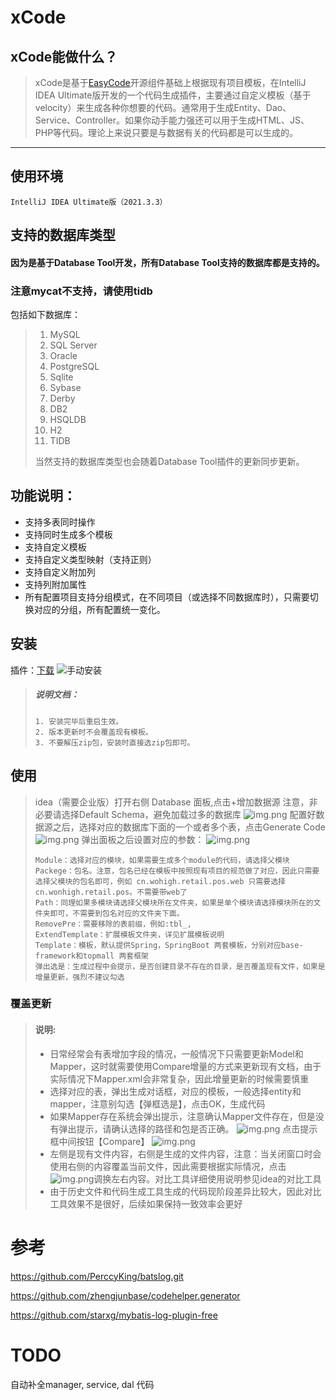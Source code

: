 # xCode

## xCode能做什么？

> xCode是基于[EasyCode](https://gitee.com/makejava/EasyCode.git)开源组件基础上根据现有项目模板，在IntelliJ IDEA Ultimate版开发的一个代码生成插件，主要通过自定义模板（基于velocity）来生成各种你想要的代码。通常用于生成Entity、Dao、Service、Controller。如果你动手能力强还可以用于生成HTML、JS、PHP等代码。理论上来说只要是与数据有关的代码都是可以生成的。
---
## 使用环境
`IntelliJ IDEA Ultimate版（2021.3.3）`

## 支持的数据库类型
#### 因为是基于Database Tool开发，所有Database Tool支持的数据库都是支持的。
### 注意mycat不支持，请使用tidb
包括如下数据库：
> 1. MySQL
> 2. SQL Server
> 3. Oracle
> 4. PostgreSQL
> 5. Sqlite
> 6. Sybase
> 7. Derby
> 8. DB2
> 9. HSQLDB
> 10. H2
> 11. TIDB
>  
> 当然支持的数据库类型也会随着Database Tool插件的更新同步更新。

## 功能说明：
* 支持多表同时操作
* 支持同时生成多个模板
* 支持自定义模板
* 支持自定义类型映射（支持正则）
* 支持自定义附加列
* 支持列附加属性
* 所有配置项目支持分组模式，在不同项目（或选择不同数据库时），只需要切换对应的分组，所有配置统一变化。
 
## 安装
插件：[下载](http://help.ts.belle.net.cn/release/)
![手动安装](./doc/setup.gif "手动安装")
> ##### 说明文档：
> ``` 说明文档：
> 1. 安装完毕后重启生效。
> 2. 版本更新时不会覆盖现有模板。
> 3. 不要解压zip包，安装时直接选zip包即可。
> ```  

## 使用
> idea（需要企业版）打开右侧 Database 面板,点击+增加数据源
> 注意，非必要请选择Default Schema，避免加载过多的数据库
> ![img.png](doc/img.png)
> 配置好数据源之后，选择对应的数据库下面的一个或者多个表，点击Generate Code
> ![img.png](doc/img_1_2.png)
> 弹出面板之后设置对应的参数：
> ![img.png](doc/img_1_3.png)
> ```详细说明
> Module：选择对应的模块，如果需要生成多个module的代码，请选择父模块
> Packege：包名。注意，包名已经在模板中按照现有项目的规范做了对应，因此只需要选择父模块的包名即可，例如 cn.wohigh.retail.pos.web 只需要选择cn.wonhigh.retail.pos。不需要带web了
> Path：同理如果多模块请选择父模块所在文件夹，如果是单个模块请选择模块所在的文件夹即可，不需要到包名对应的文件夹下面。
> RemovePre：需要移除的表前缀，例如:tbl_,
> ExtendTemplate：扩展模板文件夹，详见扩展模板说明
> Template：模板，默认提供Spring，SpringBoot 两套模板，分别对应base-framework和topmall 两套框架
> 弹出选是：生成过程中会提示，是否创建目录不存在的目录，是否覆盖现有文件，如果是增量更新，强烈不建议勾选
> ```
### 覆盖更新
> #### 说明: 
> * 日常经常会有表增加字段的情况，一般情况下只需要更新Model和Mapper，这时就需要使用Compare增量的方式来更新现有文档，由于实际情况下Mapper.xml会非常复杂，因此增量更新的时候需要慎重
> * 选择对应的表，弹出生成对话框，对应的模板，一般选择entity和mapper，注意别勾选【弹框选是】，点击OK，生成代码
> * 如果Mapper存在系统会弹出提示，注意确认Mapper文件存在，但是没有弹出提示，请确认选择的路径和包是否正确。
> ![img.png](doc/img_1_4.png)
> 点击提示框中间按钮【Compare】
> ![img.png](doc/img_1_5.png)
> * 左侧是现有文件内容，右侧是生成的文件内容，注意：当关闭窗口时会使用右侧的内容覆盖当前文件，因此需要根据实际情况，点击![img.png](doc/img_1_6.png)调换左右内容。对比工具详细使用说明参见idea的对比工具
> * 由于历史文件和代码生成工具生成的代码现阶段差异比较大，因此对比工具效果不是很好，后续如果保持一致效率会更好


# 参考
https://github.com/PerccyKing/batslog.git

https://github.com/zhengjunbase/codehelper.generator

https://github.com/starxg/mybatis-log-plugin-free

# TODO
自动补全manager, service, dal 代码

